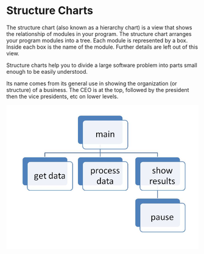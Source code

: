 # Structure Charts

The structure chart (also known as a hierarchy chart) is a view that shows the relationship of modules in your program. The structure chart arranges your program modules into a tree. Each module is represented by a box. Inside each box is the name of the module. Further details are left out of this view.

Structure charts help you to divide a large software problem into parts small enough to be easily understood.

Its name comes from its general use in showing the organization (or structure) of a business. The CEO is at the top, followed by the president then the vice presidents, etc on lower levels.


![](hierarchycharts.jpg)
